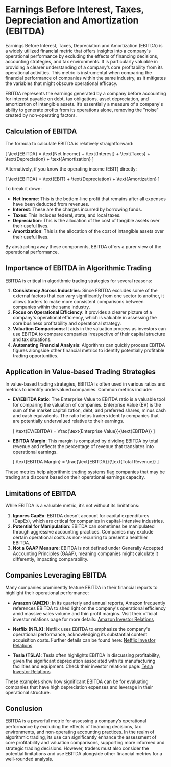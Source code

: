 # Earnings Before Interest, Taxes, Depreciation and Amortization (EBITDA)

Earnings Before Interest, Taxes, Depreciation and Amortization (EBITDA) is a widely utilized financial metric that offers insights into a company's operational performance by excluding the effects of financing decisions, accounting strategies, and tax environments. It is particularly valuable in providing a clearer understanding of a company’s core profitability from its operational activities. This metric is instrumental when comparing the financial performance of companies within the same industry, as it mitigates the variables that might obscure operational efficacy.

EBITDA represents the earnings generated by a company before accounting for interest payable on debt, tax obligations, asset depreciation, and amortization of intangible assets. It’s essentially a measure of a company's ability to generate profits from its operations alone, removing the "noise" created by non-operating factors.

## Calculation of EBITDA

The formula to calculate EBITDA is relatively straightforward:

\[ \text{EBITDA} = \text{Net Income} + \text{Interest} + \text{Taxes} + \text{Depreciation} + \text{Amortization} \]

Alternatively, if you know the operating income (EBIT) directly:

\[ \text{EBITDA} = \text{EBIT} + \text{Depreciation} + \text{Amortization} \]

To break it down:

- **Net Income**: This is the bottom-line profit that remains after all expenses have been deducted from revenues.
- **Interest**: These are the charges incurred by borrowing funds.
- **Taxes**: This includes federal, state, and local taxes.
- **Depreciation**: This is the allocation of the cost of tangible assets over their useful lives.
- **Amortization**: This is the allocation of the cost of intangible assets over their useful lives.

By abstracting away these components, EBITDA offers a purer view of the operational performance.

## Importance of EBITDA in Algorithmic Trading

EBITDA is critical in algorithmic trading strategies for several reasons:

1. **Consistency Across Industries**: Since EBITDA excludes some of the external factors that can vary significantly from one sector to another, it allows traders to make more consistent comparisons between companies within the same industry.
2. **Focus on Operational Efficiency**: It provides a clearer picture of a company's operational efficiency, which is valuable in assessing the core business profitability and operational strategy.
3. **Valuation Comparisons**: It aids in the valuation process as investors can use EBITDA to compare companies irrespective of their capital structure and tax situations.
4. **Automating Financial Analysis**: Algorithms can quickly process EBITDA figures alongside other financial metrics to identify potentially profitable trading opportunities.

## Application in Value-based Trading Strategies

In value-based trading strategies, EBITDA is often used in various ratios and metrics to identify undervalued companies. Common metrics include:

- **EV/EBITDA Ratio**: The Enterprise Value to EBITDA ratio is a valuable tool for comparing the valuation of companies. Enterprise Value (EV) is the sum of the market capitalization, debt, and preferred shares, minus cash and cash equivalents. The ratio helps traders identify companies that are potentially undervalued relative to their earnings.
  
  \[ \text{EV/EBITDA} = \frac{\text{Enterprise Value}}{\text{EBITDA}} \]

- **EBITDA Margin**: This margin is computed by dividing EBITDA by total revenue and reflects the percentage of revenue that translates into operational earnings.

  \[ \text{EBITDA Margin} = \frac{\text{EBITDA}}{\text{Total Revenue}} \]

These metrics help algorithmic trading systems flag companies that may be trading at a discount based on their operational earnings capacity.

## Limitations of EBITDA

While EBITDA is a valuable metric, it’s not without its limitations:

1. **Ignores CapEx**: EBITDA doesn’t account for capital expenditures (CapEx), which are critical for companies in capital-intensive industries.
2. **Potential for Manipulation**: EBITDA can sometimes be manipulated through aggressive accounting practices. Companies may exclude certain operational costs as non-recurring to present a healthier EBITDA.
3. **Not a GAAP Measure**: EBITDA is not defined under Generally Accepted Accounting Principles (GAAP), meaning companies might calculate it differently, impacting comparability.

## Companies Leveraging EBITDA

Many companies prominently feature EBITDA in their financial reports to highlight their operational performance:

- **Amazon (AMZN)**: In its quarterly and annual reports, Amazon frequently references EBITDA to shed light on the company's operational efficiency amid massive sales volume and thin profit margins. Visit their official investor relations page for more details: [Amazon Investor Relations](https://www.amazon.com/ir)
  
- **Netflix (NFLX)**: Netflix uses EBITDA to emphasize the company's operational performance, acknowledging its substantial content acquisition costs. Further details can be found here: [Netflix Investor Relations](https://ir.netflix.net)

- **Tesla (TSLA)**: Tesla often highlights EBITDA in discussing profitability, given the significant depreciation associated with its manufacturing facilities and equipment. Check their investor relations page: [Tesla Investor Relations](https://ir.tesla.com)

These examples show how significant EBITDA can be for evaluating companies that have high depreciation expenses and leverage in their operational structure.

## Conclusion

EBITDA is a powerful metric for assessing a company’s operational performance by excluding the effects of financing decisions, tax environments, and non-operating accounting practices. In the realm of algorithmic trading, its use can significantly enhance the assessment of core profitability and valuation comparisons, supporting more informed and strategic trading decisions. However, traders must also consider the potential limitations and use EBITDA alongside other financial metrics for a well-rounded analysis.